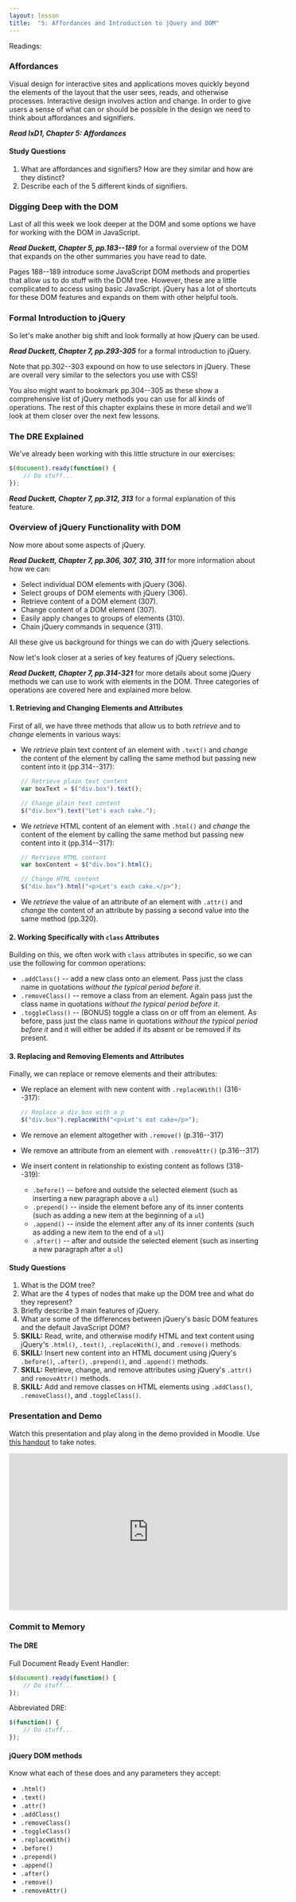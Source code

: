```yaml
---
layout: lesson
title:  "5: Affordances and Introduction to jQuery and DOM"
---
```


Readings:

### Affordances

Visual design for interactive sites and applications moves quickly beyond the elements of the layout that the user sees, reads, and otherwise processes. Interactive design involves action and change. In order to give users a sense of what can or should be possible in the design we need to think about affordances and signifiers.

***Read IxD1, Chapter 5: Affordances***

#### Study Questions

1. What are affordances and signifiers? How are they similar and how are they distinct?
2. Describe each of the 5 different kinds of signifiers.

### Digging Deep with the DOM

Last of all this week we look deeper at the DOM and some options we have for working with the DOM in JavaScript.

***Read Duckett, Chapter 5, pp.183--189*** for a formal overview of the DOM that expands on the other summaries you have read to date.

Pages 188--189 introduce some JavaScript DOM methods and properties that allow us to do stuff with the DOM tree. However, these are a little complicated to access using basic JavaScript. jQuery has a lot of shortcuts for these DOM features and expands on them with other helpful tools.

### Formal Introduction to jQuery

So let's make another big shift and look formally at how jQuery can be used.

***Read Duckett, Chapter 7, pp.293-305*** for a formal introduction to jQuery.

Note that pp.302--303 expound on how to use selectors in jQuery. These are overall very similar to the selectors you use with CSS!

You also might want to bookmark pp.304--305 as these show a comprehensive list of jQuery methods you can use for all kinds of operations. The rest of this chapter explains these in more detail and we'll look at them closer over the next few lessons.

### The DRE Explained

We've already been working with this little structure in our exercises:

```js
$(document).ready(function() {
    // Do stuff...
});
```

***Read Duckett, Chapter 7, pp.312, 313*** for a formal explanation of this feature.

### Overview of jQuery Functionality with DOM

Now more about some aspects of jQuery.

***Read Duckett, Chapter 7, pp.306, 307, 310, 311*** for more information about how we can:

* Select individual DOM elements with jQuery (306).
* Select groups of DOM elements with jQuery (306).
* Retrieve content of a DOM element (307).
* Change content of a DOM element (307).
* Easily apply changes to groups of elements (310).
* Chain jQuery commands in sequence (311).

All these give us background for things we can do with jQuery selections.

Now let's look closer at a series of key features of jQuery selections.

***Read Duckett, Chapter 7, pp.314-321*** for more details about some jQuery methods we can use to work with elements in the DOM. Three categories of operations are covered here and explained more below.

#### 1. Retrieving and Changing Elements and Attributes

First of all, we have three methods that allow us to both *retrieve* and to *change* elements in various ways:

* We *retrieve* plain text content of an element with `.text()` and *change* the content of the element by calling the same method but passing new content into it (pp.314--317):

    ```js
    // Retrieve plain text content
    var boxText = $("div.box").text();

    // Change plain text content
    $("div.box").text("Let's each cake.");
    ```

* We *retrieve* HTML content of an element with `.html()` and *change* the content of the element by calling the same method but passing new content into it (pp.314--317):

    ```js
    // Retrieve HTML content
    var boxContent = $("div.box").html();

    // Change HTML content
    $("div.box").html("<p>Let's each cake.</p>");
    ```

* We *retrieve* the value of an attribute of an element with `.attr()` and *change* the content of an attribute by passing a second value into the same method (pp.320).

#### 2. Working Specifically with `class` Attributes

Building on this, we often work with `class` attributes in specific, so we can use the following for common operations:

* `.addClass()` -- add a new class onto an element. Pass just the class name in quotations *without the typical period before it*.
* `.removeClass()` -- remove a class from an element. Again pass just the class name in quotations *without the typical period before it*.
* `.toggleClass()` -- (BONUS) toggle a class on or off from an element. As before, pass just the class name in quotations *without the typical period before it* and it will either be added if its absent or be removed if its present.

#### 3. Replacing and Removing Elements and Attributes

Finally, we can replace or remove elements and their attributes:

* We replace an element with new content with `.replaceWith()` (316--317):

    ```js
    // Replace a div.box with a p
    $("div.box").replaceWith("<p>Let's eat cake</p>");
    ```    

* We remove an element altogether with `.remove()` (p.316--317)
* We remove an attribute from an element with `.removeAttr()` (p.316--317)
* We insert content in relationship to existing content as follows (318--319):
    * `.before()` -- before and outside the selected element (such as inserting a new paragraph above a `ul`)
    * `.prepend()` -- inside the element before any of its inner contents (such as adding a new item at the beginning of a `ul`)
    * `.append()` -- inside the element after any of its inner contents (such as adding a new item to the end of a `ul`)
    * `.after()` -- after and outside the selected element (such as inserting a new paragraph after a `ul`)

#### Study Questions

1. What is the DOM tree?
2. What are the 4 types of nodes that make up the DOM tree and what do they represent?
3. Briefly describe 3 main features of jQuery.
4. What are some of the differences between jQuery's basic DOM features and the default JavaScript DOM?
5. **SKILL:** Read, write, and otherwise modify HTML and text content using jQuery's `.html()`, `.text()`, `.replaceWith()`, and `.remove()` methods.
6. **SKILL:** Insert new content into an HTML document using jQuery's `.before()`, `.after()`, `.prepend()`, and `.append()` methods.
7. **SKILL:** Retrieve, change, and remove attributes using jQuery's `.attr()` and `removeAttr()` methods.
8. **SKILL:** Add and remove classes on HTML elements using `.addClass()`, `.removeClass()`, and `.toggleClass()`.   


### Presentation and Demo

Watch this presentation and play along in the demo provided in Moodle. Use [this handout](/docs/vcd-3650-lesson-5.pdf) to take notes.

<iframe width="560" height="315" src="https://www.youtube.com/embed/DNYpPFYV4_M" frameborder="0" allowfullscreen></iframe>         


### Commit to Memory

#### The DRE

Full Document Ready Event Handler:

```js
$(document).ready(function() {
    // Do stuff...
});
```

Abbreviated DRE:

```js
$(function() {
    // Do stuff...
});
```

#### jQuery DOM methods

Know what each of these does and any parameters they accept:

* `.html()`
* `.text()`
* `.attr()`
* `.addClass()`
* `.removeClass()`
* `.toggleClass()`
* `.replaceWith()`
* `.before()`
* `.prepend()`
* `.append()`
* `.after()`
* `.remove()`
* `.removeAttr()`
